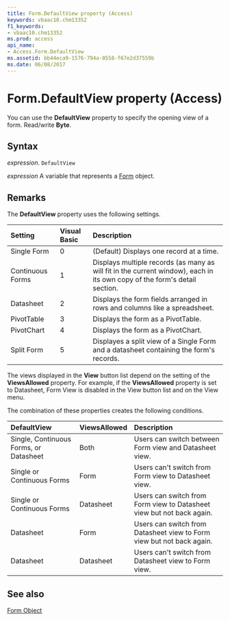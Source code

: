 ```yaml
---
title: Form.DefaultView property (Access)
keywords: vbaac10.chm13352
f1_keywords:
- vbaac10.chm13352
ms.prod: access
api_name:
- Access.Form.DefaultView
ms.assetid: bb44eca9-1576-794a-0558-f67e2d37559b
ms.date: 06/08/2017
---
```



# Form.DefaultView property (Access)

You can use the  **DefaultView** property to specify the opening view of a form. Read/write **Byte**.


## Syntax

_expression_. `DefaultView`

_expression_ A variable that represents a [Form](Access.Form.md) object.


## Remarks

The  **DefaultView** property uses the following settings.



|**Setting**|**Visual Basic**|**Description**|
|:-----|:-----|:-----|
|Single Form|0|(Default) Displays one record at a time.|
|Continuous Forms|1|Displays multiple records (as many as will fit in the current window), each in its own copy of the form's detail section.|
|Datasheet|2|Displays the form fields arranged in rows and columns like a spreadsheet.|
|PivotTable|3|Displays the form as a PivotTable.|
|PivotChart|4|Displays the form as a PivotChart.|
|Split Form|5|Displayes a split view of a Single Form and a datasheet containing the form's records.|

The views displayed in the  **View** button list depend on the setting of the **ViewsAllowed** property. For example, if the **ViewsAllowed** property is set to Datasheet, Form View is disabled in the View button list and on the View menu.

The combination of these properties creates the following conditions.



|**DefaultView**|**ViewsAllowed**|**Description**|
|:-----|:-----|:-----|
|Single, Continuous Forms, or Datasheet|Both|Users can switch between Form view and Datasheet view.|
|Single or Continuous Forms|Form|Users can't switch from Form view to Datasheet view.|
|Single or Continuous Forms|Datasheet|Users can switch from Form view to Datasheet view but not back again.|
|Datasheet|Form|Users can switch from Datasheet view to Form view but not back again.|
|Datasheet|Datasheet|Users can't switch from Datasheet view to Form view.|

## See also


[Form Object](Access.Form.md)

